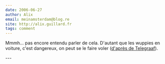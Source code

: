 ```yaml
---
date: 2006-06-27
author: Alix
email: meinamsterdam@blog.re
site: http://alix.guillard.fr
tags: comment
---
```


<p>Mmmh... pas encore entendu parler de cela. D'autant que les wuppies en voiture, c'est dangereux, on peut se le faire voler (<a href="http://www.telegraaf.nl/newzy/45002341/Wuppies_uit_auto_s_gestolen.html">d'après de Telegraaf</a>).</p>
---